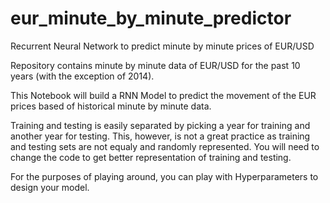 # eur_minute_by_minute_predictor
Recurrent Neural Network to predict minute by minute prices of EUR/USD

Repository contains minute by minute data of EUR/USD for the past 10 years (with the exception of 2014). 

This Notebook will build a RNN Model to predict the movement of the EUR prices based of historical minute by minute data.

Training and testing is easily separated by picking a year for training and another year for testing. This, however, is not a great practice as training and testing sets are not equaly and randomly represented. You will need to change the code to get better representation of training and testing.

For the purposes of playing around, you can play with Hyperparameters to design your model.
